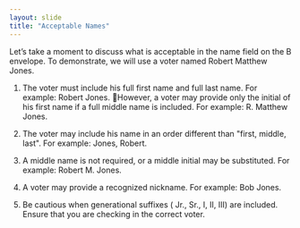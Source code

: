 ```yaml
---
layout: slide
title: "Acceptable Names"
---
```


Let’s take a moment to discuss what is acceptable in the name field on the B envelope.  To demonstrate, we will use a voter named Robert Matthew Jones.  

1.  The voter must include his full first name and full last name.  For example: Robert Jones.  However, a voter may provide only the initial of his first name if a full middle name is included. For example:   R. Matthew Jones.

2.  The voter may include his name in an order different than "first, middle, last". For example:  Jones, Robert.

3.  A middle name is not required, or a middle initial may be substituted. For example:  Robert M. Jones.

4.  A voter may provide a recognized nickname.  For example:  Bob Jones.

5.  Be cautious when generational suffixes ( Jr., Sr., I, II, III) are included.  Ensure that you are checking in the correct voter.
